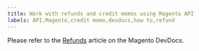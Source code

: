 ```yaml
---
title: Work with refunds and credit memos using Magento API
labels: API,Magento,credit memo,devdocs,how to,refund
---
```


Please refer to the [Refunds](https://devdocs.magento.com/guides/v2.2/rest/modules/sales/refunds.html) article on the Magento DevDocs.